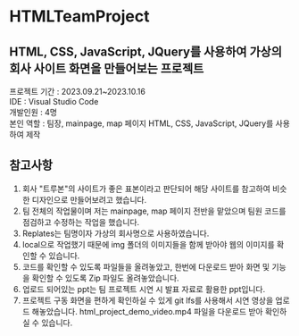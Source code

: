 # HTMLTeamProject  
  
## HTML, CSS, JavaScript, JQuery를 사용하여 가상의 회사 사이트 화면을 만들어보는 프로젝트  
프로젝트 기간 : 2023.09.21~2023.10.16  
IDE : Visual Studio Code  
개발인원 : 4명  
본인 역할 : 팀장, mainpage, map 페이지 HTML, CSS, JavaScript, JQuery를 사용하여 제작  
  
## 참고사항  
1. 회사 "트루본"의 사이트가 좋은 표본이라고 판단되어 해당 사이트를 참고하여 비슷한 디자인으로 만들어보려고 했습니다.  
2. 팀 전체의 작업물이며 저는 mainpage, map 페이지 전반을 맡았으며 팀원 코드를 점검하고 수정하는 작업을 했습니다.  
3. Replates는 팀명이자 가상의 회사명으로 사용하였습니다.  
4. local으로 작업했기 때문에 img 폴더의 이미지들을 함께 받아야 웹의 이미지를 확인할 수 있습니다.  
5. 코드를 확인할 수 있도록 파일들을 올려놓았고, 한번에 다운로드 받아 화면 및 기능을 확인할 수 있도록 Zip 파일도 올려놓았습니다.  
6. 업로드 되어있는 ppt는 팀 프로젝트 시연 시 발표 자료로 활용한 ppt입니다.
7. 프로젝트 구동 화면을 편하게 확인하실 수 있게 git lfs를 사용해서 시연 영상을 업로드 해놓았습니다. html_project_demo_video.mp4 파일을 다운로드 받아 확인하실 수 있습니다.
